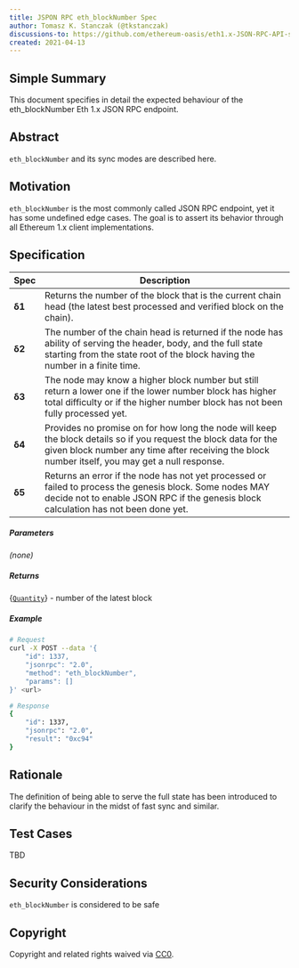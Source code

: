 ```yaml
---
title: JSPON RPC eth_blockNumber Spec
author: Tomasz K. Stanczak (@tkstanczak)
discussions-to: https://github.com/ethereum-oasis/eth1.x-JSON-RPC-API-standard
created: 2021-04-13
---
```


## Simple Summary
This document specifies in detail the expected behaviour of the eth_blockNumber Eth 1.x JSON RPC endpoint.

## Abstract
`eth_blockNumber` and its sync modes are described here.

## Motivation
`eth_blockNumber` is the most commonly called JSON RPC endpoint, yet it has some undefined edge cases. The goal is to assert its behavior through all Ethereum 1.x client implementations.

## Specification

| Spec | Description  |
| ----------- | --------------------------------------------------- |
| **δ1** |  Returns the number of the block that is the current chain head (the latest best processed and verified block on the chain). |
| **δ2** |  The number of the chain head is returned if the node has ability of serving the header, body, and the full state starting from the state root of the block having the number in a finite time.  |
| **δ3** | The node may know a higher block number but still return a lower one if the lower number block has higher total difficulty or if the higher number block has not been fully processed yet. |
| **δ4** | Provides no promise on for how long the node will keep the block details so if you request the block data for the given block number any time after receiving the block number itself, you may get a null response. |
| **δ5** | Returns an error if the node has not yet processed or failed to process the genesis block. Some nodes MAY decide not to enable JSON RPC if the genesis block calculation has not been done yet. |

##### Parameters

_(none)_

##### Returns

{[`Quantity`](./types/Quantity.md)} - number of the latest block

##### Example

```sh
# Request
curl -X POST --data '{
    "id": 1337,
    "jsonrpc": "2.0",
    "method": "eth_blockNumber",
    "params": []
}' <url>

# Response
{
    "id": 1337,
    "jsonrpc": "2.0",
    "result": "0xc94"
}
```

## Rationale
The definition of being able to serve the full state has been introduced to clarify the behaviour in the midst of fast sync and similar.

## Test Cases
TBD

## Security Considerations
`eth_blockNumber` is considered to be safe

## Copyright
Copyright and related rights waived via [CC0](https://creativecommons.org/publicdomain/zero/1.0/).

